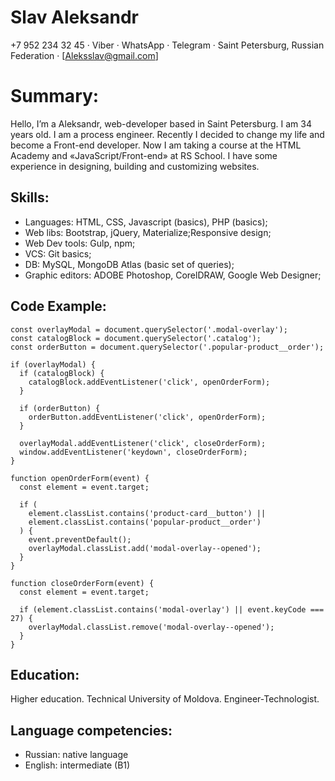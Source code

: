 # Slav Aleksandr

+7 952 234 32 45 · Viber · WhatsApp · Telegram · Saint Petersburg, Russian Federation · [Aleksslav@gmail.com]

# Summary:

Hello, I’m a Aleksandr, web-developer based in Saint Petersburg. I am 34 years old. I am a process engineer. Recently I decided to change my life and become a Front-end developer. Now I am taking a course at the HTML Academy and «JavaScript/Front-end» at RS School. I have some experience in designing, building and customizing websites. 

## Skills:

 * Languages: HTML, CSS, Javascript (basics), PHP (basics);
 * Web libs:  Bootstrap, jQuery, Materialize;Responsive design;
 * Web Dev tools: Gulp, npm; 
 * VCS: Git basics;
 * DB: MySQL, MongoDB Atlas (basic set of queries);
 * Graphic editors: ADOBE Photoshop, CorelDRAW, Google Web Designer;

## Code Example:

```
const overlayModal = document.querySelector('.modal-overlay');
const catalogBlock = document.querySelector('.catalog');
const orderButton = document.querySelector('.popular-product__order');

if (overlayModal) {
  if (catalogBlock) {
    catalogBlock.addEventListener('click', openOrderForm);
  }

  if (orderButton) {
    orderButton.addEventListener('click', openOrderForm);
  }

  overlayModal.addEventListener('click', closeOrderForm);
  window.addEventListener('keydown', closeOrderForm);
}

function openOrderForm(event) {
  const element = event.target;

  if (
    element.classList.contains('product-card__button') ||
    element.classList.contains('popular-product__order')
  ) {
    event.preventDefault();
    overlayModal.classList.add('modal-overlay--opened');
  }
}

function closeOrderForm(event) {
  const element = event.target;

  if (element.classList.contains('modal-overlay') || event.keyCode === 27) {
    overlayModal.classList.remove('modal-overlay--opened');
  }
}
```

## Education:

Higher education. Technical University of Moldova.
Engineer-Technologist. 

## Language competencies:

 * Russian: native language
 * English: intermediate (B1)
